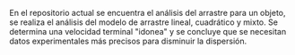 En el repositorio actual se encuentra el análisis del arrastre para un objeto, se realiza el análisis del modelo de arrastre lineal, cuadrático y mixto. Se determina una velocidad terminal "idonea" y se concluye que se necesitan datos experimentales más precisos para disminuir la dispersión.
